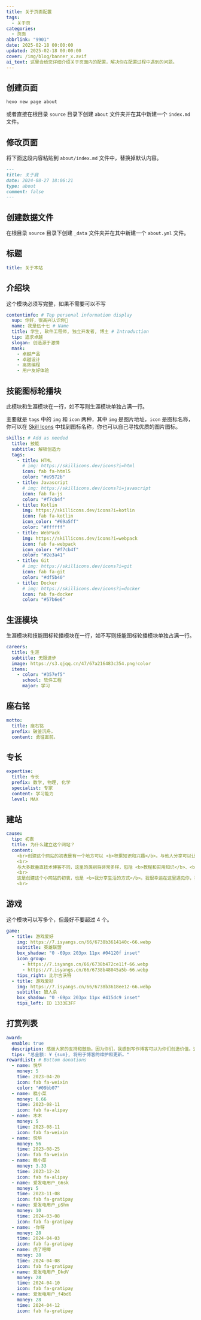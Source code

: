 ```yaml
---
title: 关于页面配置
tags:
  - 关于页
categories:
  - 页面
abbrlink: "9901"
date: 2025-02-18 00:00:00
updated: 2025-02-18 00:00:00
cover: /img/blog/banner_x.avif
ai_text: 这里会给您详细介绍关于页面内的配置，解决你在配置过程中遇到的问题。
---
```


## 创建页面

```bash
hexo new page about
```

或者直接在根目录 `source` 目录下创建 `about` 文件夹并在其中新建一个 `index.md` 文件。

## 修改页面

将下面这段内容粘贴到 `about/index.md` 文件中，替换掉默认内容。

```markdown
---
title: 关于我
date: 2024-08-27 18:06:21
type: about
comment: false
---
```

## 创建数据文件

在根目录 `source` 目录下创建 `_data` 文件夹并在其中新建一个 `about.yml` 文件。

## 标题

```yaml about.yml
title: 关于本站
```

## 介绍块

这个模块必须写完整，如果不需要可以不写

```yaml about.yml
contentinfo: # Top personal information display
  sup: 你好，很高兴认识你👋
  name: 我是伍十七 # Name
  title: 学生, 软件工程师, 独立开发者, 博主 # Introduction
  tip: 追求卓越
  slogan: 创造源于激情
  mask:
    - 卓越产品
    - 卓越设计
    - 高效编程
    - 用户友好体验
```

## 技能图标轮播块

此模块和生涯模块在一行，如不写则生涯模块单独占满一行。

主要就是 `tags` 中的 `img` 和 `icon` 两种，其中 `img` 是图片地址，`icon` 是图标名称，你可以在 [Skill Icons](https://skillicons.dev/icons) 中找到图标名称，你也可以自己寻找优质的图片图标。

```yaml about.yml
skills: # Add as needed
  title: 技能
  subtitle: 解锁创造力
  tags:
    - title: HTML
      # img: https://skillicons.dev/icons?i=html
      icon: fab fa-html5
      color: "#e9572b"
    - title: Javascript
      # img: https://skillicons.dev/icons?i=javascript
      icon: fab fa-js
      color: "#f7cb4f"
    - title: Kotlin
      img: https://skillicons.dev/icons?i=kotlin
      icon: fab fa-kotlin
      icon_color: "#69a5ff"
      color: "#ffffff"
    - title: WebPack
      img: https://skillicons.dev/icons?i=webpack
      icon: fab fa-webpack
      icon_color: "#f7cb4f"
      color: "#2e3a41"
    - title: Git
      # img: https://skillicons.dev/icons?i=git
      icon: fab fa-git
      color: "#df5b40"
    - title: Docker
      # img: https://skillicons.dev/icons?i=docker
      icon: fab fa-docker
      color: "#57b6e6"
```

## 生涯模块

生涯模块和技能图标轮播模块在一行，如不写则技能图标轮播模块单独占满一行。

```yaml about.yml
careers:
  title: 生涯
  subtitle: 无限进步
  image: https://s3.qjqq.cn/47/67a216483c354.png!color
  items:
    - color: "#357ef5"
      school: 软件工程
      major: 学习
```

## 座右铭

```yaml about.yml
motto:
  title: 座右铭
  prefix: 破釜沉舟，
  content: 勇往直前。
```

## 专长

```yaml about.yml
expertise:
  title: 专长
  prefix: 数学, 物理, 化学
  specialist: 专家
  content: 学习能力
  level: MAX
```

## 建站

```yaml about.yml
cause:
  tip: 初衷
  title: 为什么建立这个网站？
  content:
    <br>创建这个网站的初衷是有一个地方可以 <b>积累知识和兴趣</b>。与他人分享可以让这些成为积累和沉淀。如果我能帮助更多的人并解决他们的问题，那就太好了。
    <br>
    与大多数垂直技术博客不同，这里的类别将非常多样，包括 <b>教程和实用知识</b>、<b>生活轶事和建议</b>、<b>各种主题的思考和想法</b>。无论我研究或发现什么，我都会在这里分享。
    <br>
    这是创建这个小网站的初衷，也是 <b>我分享生活的方式</b>。我很幸运在这里遇见你，我相信我们可以一起留下一些美好的回忆。
    <br>
```

## 游戏

这个模块可以写多个，但最好不要超过 4 个。

```yaml about.yml
game:
  - title: 游戏爱好
    img: https://7.isyangs.cn/66/6738b3614140c-66.webp
    subtitle: 英雄联盟
    box_shadow: "0 -69px 203px 11px #04120f inset"
    icon_group:
      - https://7.isyangs.cn/66/6738b472ce11f-66.webp
      - https://7.isyangs.cn/66/6738b48045a5b-66.webp
    tips_right: 比尔吉沃特
  - title: 游戏爱好
    img: https://7.isyangs.cn/66/6738b3618ee12-66.webp
    subtitle: 狼人杀
    box_shadow: "0 -69px 203px 11px #415dc9 inset"
    tips_left: ID 1333E3FF
```

## 打赏列表

```yaml about.yml
award:
  enable: true
  description: 感谢大家的支持和鼓励。因为你们，我感到写作博客可以为你们创造价值。这将使我在这条路上走得更远。
  tips: "总金额: ¥ {sum}, 将用于博客的维护和更新。"
rewardList: # Bottom donations
  - name: 悦华
    money: 5
    time: 2023-04-20
    icon: fab fa-weixin
    color: "#09bb07"
  - name: 糕小菜
    money: 6.66
    time: 2023-08-11
    icon: fab fa-alipay
  - name: 木木
    money: 5
    time: 2023-08-11
    icon: fab fa-weixin
  - name: 悦华
    money: 56
    time: 2023-08-25
    icon: fab fa-weixin
  - name: 糕小菜
    money: 3.33
    time: 2023-12-24
    icon: fab fa-alipay
  - name: 爱发电用户_G6sk
    money: 5
    time: 2023-11-08
    icon: fab fa-gratipay
  - name: 爱发电用户_pShm
    money: 10
    time: 2024-03-08
    icon: fab fa-gratipay
  - name: -你呀
    money: 28
    time: 2024-04-03
    icon: fab fa-gratipay
  - name: 虎了吧唧
    money: 28
    time: 2024-04-08
    icon: fab fa-gratipay
  - name: 爱发电用户_DkdV
    money: 28
    time: 2024-04-10
    icon: fab fa-gratipay
  - name: 爱发电用户_f4bd6
    money: 28
    time: 2024-04-12
    icon: fab fa-gratipay
```
